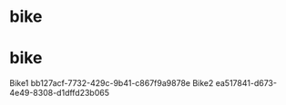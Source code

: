 # bike
# bike


Bike1
bb127acf-7732-429c-9b41-c867f9a9878e
Bike2
ea517841-d673-4e49-8308-d1dffd23b065
